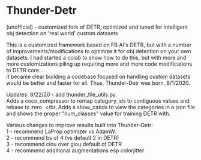 # Thunder-Detr
(unofficial) - customized fork of DETR, optimized and tuned for intelligent obj detection on 'real world' custom datasets

This is a customized framework based on FB AI's DETR, but with a number of improvements/modifications to optimize it for obj detection on your own datasets.
I had started a colab to show how to do this, but with more and more customizations piling up requiring more and more code modifications to DETR core...</br>it became clear building a codebase focused on handling custom datasets would be better and faster for all.
Thus, Thunder-Detr was born, 8/1/2020.

Updates:
8/22/20 - add thunder_file_utils.py.  </br>
Adds a coco_compressor to remap category_ids to contiguous values and rebase to zero.  </br.
Adds a show_catids to view the categories in a json file and shows the proper "num_classes" value for training DETR with. 


Various changes to improve results built into Thunder-Detr:</br>
1 - recommend LaProp optimizer vs AdamW.  </br>
2 - recommend bs of 4 (vs default 2 in DETR) </br>
3 - recommend ciou over giou default of DETR </br>
4 - recommend additional augmentations esp colorjitter </br>






